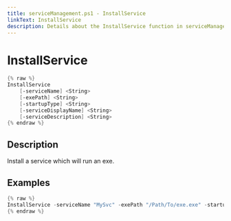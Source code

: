 ```yaml
---
title: serviceManagement.ps1 - InstallService
linkText: InstallService
description: Details about the InstallService function in serviceManagement.ps1 helper script
---
```


# InstallService

```PowerShell
{% raw %}
InstallService
    [-serviceName] <String>
    [-exePath] <String>
    [-startupType] <String>
    [-serviceDisplayName] <String>
    [-serviceDescription] <String>
{% endraw %}
```

## Description

Install a service which will run an exe.

## Examples

```PowerShell
{% raw %}
InstallService -serviceName "MySvc" -exePath "/Path/To/exe.exe" -startupType "Automatic" -serviceDisplayName "My Service" -serviceDescription "Service that does stuff"
{% endraw %}
```
